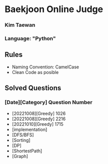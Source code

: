 # Baekjoon Online Judge
### Kim Taewan
### Language: "Python" 


## Rules
- Naming Convention: CamelCase
- Clean Code as posible


## Solved Questions
### [Date][Category] Question Number
- [20221008][Greedy] 1026
- [20221008][Greedy] 2216
- [20221010][Greedy] 1715
- [implementation]
- [DFS/BFS]
- [Sorting]
- [DP]
- [ShortestPath]
- [Graph]